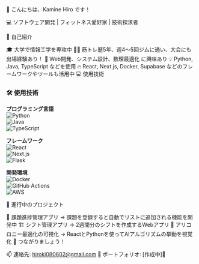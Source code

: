 👋 こんにちは、Kamine Hiro です！

💻 ソフトウェア開発 | フィットネス愛好家 | 技術探求者

🌱 自己紹介

🎓 大学で情報工学を専攻中
🏋️‍♂️ 筋トレ歴5年、週4〜5回ジムに通い、大会にも出場経験あり！
🚀 Web開発、システム設計、数理最適化 に興味あり
💡 Python, Java, TypeScript などを使用
🔥 React, Next.js, Docker, Supabase などのフレームワークやツールも活用中
💻 使用技術

### 🛠 使用技術

**プログラミング言語**  
![Python](https://img.shields.io/badge/Python-3776AB?logo=python)  
![Java](https://img.shields.io/badge/Java-007396?logo=java)  
![TypeScript](https://img.shields.io/badge/TypeScript-3178C6?logo=typescript)  

**フレームワーク**  
![React](https://img.shields.io/badge/React-61DAFB?logo=react)  
![Next.js](https://img.shields.io/badge/Next.js-000000?logo=next.js)  
![Flask](https://img.shields.io/badge/Flask-000000?logo=flask)  

**開発環境**  
![Docker](https://img.shields.io/badge/Docker-2496ED?logo=docker)  
![GitHub Actions](https://img.shields.io/badge/GitHub%20Actions-2088FF?logo=github-actions)  
![AWS](https://img.shields.io/badge/AWS-FF9900?logo=amazon-aws)  

🚀 進行中のプロジェクト

📝 課題進捗管理アプリ → 課題を登録すると自動でリストに追加される機能を開発中
🏗 シフト管理アプリ → 2週間分のシフトを作成するWebアプリ
🐜 アリコロニー最適化の可視化 → ReactとPythonを使ってAIアルゴリズムの挙動を視覚化
💬 つながりましょう！

📫 連絡先: hiroki080602@gmail.com
🔗 ポートフォリオ: [作成中]🥺
